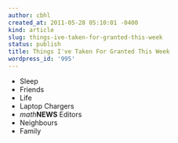 ```yaml
---
author: cbhl
created_at: 2011-05-28 05:10:01 -0400
kind: article
slug: things-ive-taken-for-granted-this-week
status: publish
title: Things I've Taken For Granted This Week
wordpress_id: '995'
---
```


-   Sleep
-   Friends
-   Life
-   Laptop Chargers
-   *math***NEWS** Editors
-   Neighbours
-   Family

